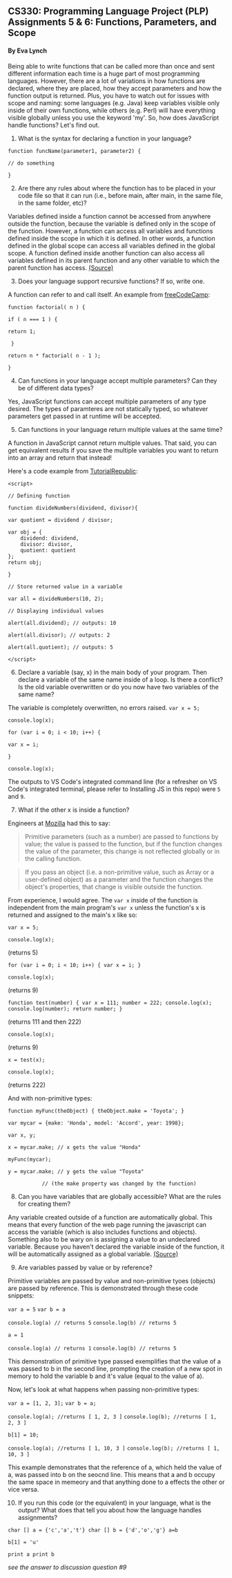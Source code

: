 ## CS330: Programming Language Project (PLP) Assignments 5 & 6: Functions, Parameters, and Scope ##
#### By Eva Lynch ####

Being able to write functions that can be called more than once and sent different information each time is a huge part 
of most programming languages. However, there are a lot of variations in how functions are declared, where they are placed, 
how they accept parameters and how the function output is returned. Plus, you have to watch out for issues with scope and 
naming: some languages (e.g. Java) keep variables visible only inside of their own functions, while others (e.g. Perl) will 
have everything visible globally unless you use the keyword 'my'. So, how does JavaScript handle functions? Let's find out.

1. What is the syntax for declaring a function in your language?

`function funcName(parameter1, parameter2) {` 

  `// do something`
  
`}`

2. Are there any rules about where the function has to be placed in your code file so that it can run 
(i.e., before main, after main, in the same file, in the same folder, etc)?

Variables defined inside a function cannot be accessed from anywhere outside the function, because the 
variable is defined only in the scope of the function. However, a function can access all variables and 
functions defined inside the scope in which it is defined. In other words, a function defined in the global 
scope can access all variables defined in the global scope. A function defined inside another function can 
also access all variables defined in its parent function and any other variable to which the parent function 
has access. [(Source)](https://developer.mozilla.org/en-US/docs/Web/JavaScript/Guide/Functions)

3. Does your language support recursive functions? If so, write one.

A function can refer to and call itself. An example from [freeCodeCamp](https://medium.freecodecamp.org/recursion-in-javascript-1608032c7a1f):

`function factorial( n ) {`

  `if ( n === 1 ) {`
  
    return 1;
    
 ` }`
  
  `return n * factorial( n - 1 );`
  
`}`

4. Can functions in your language accept multiple parameters? Can they be of different data types?

Yes, JavaScript functions can accept multiple parameters of any type desired. 
The types of paramteres are not statically typed, so whatever parameters get passed in at runtime will be accepted.

5. Can functions in your language return multiple values at the same time?

A function in JavaScript cannot return multiple values. That said, you can get equivalent results if you save the multiple variables you want to return into an array and return that instead!

Here's a code example from [TutorialRepublic](https://www.tutorialrepublic.com/faq/how-to-return-multiple-values-from-a-function-in-javascript.php):

`<script>`

`// Defining function`

`function divideNumbers(dividend, divisor){`

    var quotient = dividend / divisor;
    
    var obj = {
        dividend: dividend,
        divisor: divisor,
        quotient: quotient 
    };
    return obj;
    
`}`
 
`// Store returned value in a variable`

`var all = divideNumbers(10, 2);`

`// Displaying individual values`

`alert(all.dividend); // outputs: 10`

`alert(all.divisor); // outputs: 2`

`alert(all.quotient); // outputs: 5`

`</script>`

6. Declare a variable (say, x) in the main body of your program. Then declare a variable of the same name inside of a loop. 
Is there a conflict? Is the old variable overwritten or do you now have two variables of the same name?

The variable is completely overwritten, no errors raised. 
`var x = 5;`

`console.log(x);`

`for (var i = 0; i < 10; i++) {`

    var x = i;
    
`}`

`console.log(x);`

The outputs to VS Code's integrated command line (for a refresher on VS Code's integrated terminal, please refer 
to Installing JS in this repo) were `5` and `9`.

7. What if the other x is inside a function?

Engineers at [Mozilla](https://developer.mozilla.org/en-US/docs/Web/JavaScript/Guide/Functions) had this to say:
>Primitive parameters (such as a number) are passed to functions by value; the value is passed to the function, 
but if the function changes the value of the parameter, this change is not reflected globally or in the calling function.

>If you pass an object (i.e. a non-primitive value, such as Array or a user-defined object) as a parameter and the 
function changes the object's properties, that change is visible outside the function.

From experience, I would agree. 
The `var x` inside of the function is independent from the main program's `var x` 
unless the function's x is returned and assigned to the main's x like so:

`var x = 5;`

`console.log(x);` 

(returns 5)

`for (var i = 0; i < 10; i++) {
    var x = i;
}`

`console.log(x);`

(returns 9)

`function test(number) {
    var x = 111;
    number = 222;
    console.log(x);
    console.log(number);
    return number;
}`

(returns 111 and then 222)

`console.log(x);`

(returns 9)

`x = test(x);`

`console.log(x);`

(returns 222)

And with non-primitive types:

`function myFunc(theObject) {
  theObject.make = 'Toyota';
}`

`var mycar = {make: 'Honda', model: 'Accord', year: 1998};`

`var x, y;`

`x = mycar.make; // x gets the value "Honda"`

`myFunc(mycar);`

`y = mycar.make; // y gets the value "Toyota"`

               // (the make property was changed by the function)

8. Can you have variables that are globally accessible? What are the rules for creating them?

Any variable created outside of a function are automatically global. This means that every function of the web page running the javascript can access the variable (which is also includes functions and objects). Something also to be wary on is assigning a value to an undeclared variable. Because you haven't declared the variable inside of the function, it will be automatically assigned as a global variable. [(Source)](https://www.w3schools.com/js/js_scope.asp)

9. Are variables passed by value or by reference?

Primitive variables are passed by value and non-primitive tyoes (objects) are passed by reference. This is demonstrated through these code snippets:

`var a = 5`
`var b = a`

`console.log(a) // returns 5`
`console.log(b) // returns 5`

`a = 1`

`console.log(a) // returns 1`
`console.log(b) // returns 5`

This demonstration of primitive type passed exemplifies that the value of a was passed to b in the second line, prompting the creation of a new spot in memory to hold the variable b and it's value (equal to the value of a). 

Now, let's look at what happens when passing non-primitive types:

`var a = [1, 2, 3];`
`var b = a;`

`console.log(a); //returns [ 1, 2, 3 ]`
`console.log(b); //returns [ 1, 2, 3 ]`

`b[1] = 10;`

`console.log(a); //returns [ 1, 10, 3 ]`
`console.log(b); //returns [ 1, 10, 3 ]`

This example demonstrates that the reference of a, which held the value of a, was passed into b on the seocnd line. This means that a and b occupy the same space in memeory and that anything done to a effects the other or vice versa.

10. If you run this code (or the equivalent) in your language, what is the output? What does that tell you about 
how the language handles assignments?

`char [] a = {'c','a','t'} char [] b = {'d','o','g'} a=b`

`b[1] = 'u'`

`print a print b`

*see the answer to discussion question #9*
